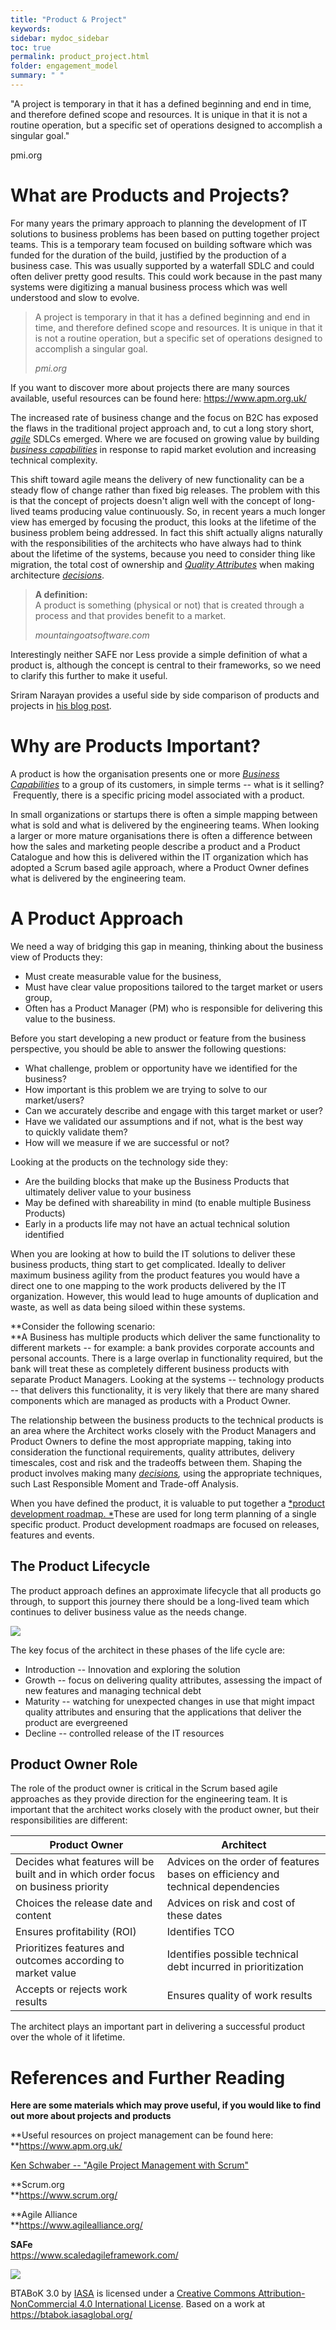 ```yaml
---
title: "Product & Project"
keywords: 
sidebar: mydoc_sidebar
toc: true
permalink: product_project.html
folder: engagement_model
summary: " "
---
```


"A project is temporary in that it has a defined beginning and end in time, and therefore defined scope and resources. It is unique in that it is not a routine operation, but a specific set of operations designed to accomplish a singular goal."

pmi.org

What are Products and Projects?
===============================

For many years the primary approach to planning the development of IT solutions to business problems has been based on putting together project teams. This is a temporary team focused on building software which was funded for the duration of the build, justified by the production of a business case. This was usually supported by a waterfall SDLC and could often deliver pretty good results. This could work because in the past many systems were digitizing a manual business process which was well understood and slow to evolve.

> A project is temporary in that it has a defined beginning and end in time, and therefore defined scope and resources. It is unique in that it is not a routine operation, but a specific set of operations designed to accomplish a singular goal.
>
> *pmi.org*

If you want to discover more about projects there are many sources available, useful resources can be found here: https://www.apm.org.uk/

The increased rate of business change and the focus on B2C has exposed the flaws in the traditional project approach and, to cut a long story short, [*agile*](https://btabok.iasaglobal.org/btabok_3/digital-outcome-model/agility/) SDLCs emerged. Where we are focused on growing value by building *[business capabilities](https://btabok.iasaglobal.org/btabok_3/digital-outcome-model/business-capabilities/)* in response to rapid market evolution and increasing technical complexity.

This shift toward agile means the delivery of new functionality can be a steady flow of change rather than fixed big releases. The problem with this is that the concept of projects doesn't align well with the concept of long-lived teams producing value continuously. So, in recent years a much longer view has emerged by focusing the product, this looks at the lifetime of the business problem being addressed. In fact this shift actually aligns naturally with the responsibilities of the architects who have always had to think about the lifetime of the systems, because you need to consider thing like migration, the total cost of ownership and *[Quality Attributes](https://btabok.iasaglobal.org/btabok_3/value-model/quality-attributes/)* when making architecture *[decisions](https://btabok.iasaglobal.org/btabok_3/operating-model/decisions/)*.

> **A definition:**\
> A product is something (physical or not) that is created through a process and that provides benefit to a market.  
>
> *mountaingoatsoftware.com*

Interestingly neither SAFE nor Less provide a simple definition of what a product is, although the concept is central to their frameworks, so we need to clarify this further to make it useful.

Sriram Narayan provides a useful side by side comparison of products and projects in [his blog post](https://martinfowler.com/articles/products-over-projects.html).

Why are Products Important?
===========================

A product is how the organisation presents one or more *[Business Capabilities](https://btabok.iasaglobal.org/btabok_3/digital-outcome-model/business-capabilities/)* to a group of its customers, in simple terms -- what is it selling?  Frequently, there is a specific pricing model associated with a product.

In small organizations or startups there is often a simple mapping between what is sold and what is delivered by the engineering teams. When looking a larger or more mature organisations there is often a difference between how the sales and marketing people describe a product and a Product Catalogue and how this is delivered within the IT organization which has adopted a Scrum based agile approach, where a Product Owner defines what is delivered by the engineering team.

A Product Approach
==================

We need a way of bridging this gap in meaning, thinking about the business view of Products they:

-   Must create measurable value for the business​,
-   Must have clear value propositions tailored to the target market or users group,
-   Often has a Product Manager (PM) who is responsible for delivering this value to the business​.

Before you start developing a new product or feature from the business perspective, you should be able to answer the following questions:​

-   What challenge, problem or opportunity have we identified for the business?​
-   How important is this problem we are trying to solve to our market/users?​
-   Can we accurately describe and engage with this target market or user?​
-   Have we validated our assumptions and if not, what is the best way to quickly validate them?​
-   How will we measure if we are successful or not?​

Looking at the products on the technology side they:

-   Are the building blocks that make up the Business Products that ultimately deliver value to your business
-   May be defined with shareability in mind (to enable multiple Business Products)
-   Early in a products life may not have an actual technical solution identified

When you are looking at how to build the IT solutions to deliver these business products, thing start to get complicated. Ideally to deliver maximum business agility from the product features you would have a direct one to one mapping to the work products delivered by the IT organization. However, this would lead to huge amounts of duplication and waste, as well as data being siloed within these systems.

**Consider the following scenario:\
**A Business has multiple products which deliver the same functionality to different markets -- for example: a bank provides corporate accounts and personal accounts. There is a large overlap in functionality required, but the bank will treat these as completely different business products with separate Product Managers. Looking at the systems -- technology products -- that delivers this functionality, it is very likely that there are many shared components which are managed as products with a Product Owner.

The relationship between the business products to the technical products is an area where the Architect works closely with the Product Managers and Product Owners to define the most appropriate mapping, taking into consideration the functional requirements, quality attributes, delivery timescales, cost and risk and the tradeoffs between them. Shaping the product involves making many *[decisions](https://btabok.iasaglobal.org/btabok_3/operating-model/decisions/),* using the appropriate techniques, such Last Responsible Moment and Trade-off Analysis.

When you have defined the product, it is valuable to put together a [*product development roadmap. *](https://btabok.iasaglobal.org/btabok_3/operating-model/roadmap/)These are used for long term planning of a single specific product. Product development roadmaps are focused on releases, features and events.

The Product Lifecycle
---------------------

The product approach defines an approximate lifecycle that all products go through, to support this journey there should be a long-lived team which continues to deliver business value as the needs change.  

![](https://itabok.iasaglobal.org/wp-content/uploads/2021/08/image002-767x427.png)

The key focus of the architect in these phases of the life cycle are:

-   Introduction -- Innovation and exploring the solution
-   Growth -- focus on delivering quality attributes, assessing the impact of new features and managing technical debt
-   Maturity -- watching for unexpected changes in use that might impact quality attributes and ensuring that the applications that deliver the product are evergreened
-   Decline -- controlled release of the IT resources

Product Owner Role
------------------

The role of the product owner is critical in the Scrum based agile approaches as they provide direction for the engineering team. It is important that the architect works closely with the product owner, but their responsibilities are different:

| **Product Owner** | **Architect** |
| --- | --- |
| Decides what features will be built and in which order focus on business priority | Advices on the order of features bases on efficiency and technical dependencies |
| Choices the release date and content | Advices on risk and cost of these dates |
| Ensures profitability (ROI) | Identifies TCO |
| Prioritizes features and outcomes according to market value | Identifies possible technical debt incurred in prioritization |
| Accepts or rejects work results | Ensures quality of work results |

The architect plays an important part in delivering a successful product over the whole of it lifetime.

References and Further Reading
==============================

**Here are some materials which may prove useful, if you would like to find out more about projects and products**

**Useful resources on project management can be found here:\
**<https://www.apm.org.uk/>

[Ken Schwaber -- "Agile Project Management with Scrum"](https://www.amazon.com/Agile-Project-Management-Developer-Practices/dp/073561993X/)

**Scrum.org\
**<https://www.scrum.org/>  

**Agile Alliance\
**<https://www.agilealliance.org/> 

**SAFe**\
<https://www.scaledagileframework.com/>  

![](https://btabok.iasaglobal.org/wp-content/uploads/2022/03/by-nc.png)

BTABoK 3.0 by [IASA](https://iasaglobal.org/) is licensed under a [Creative Commons Attribution-NonCommercial 4.0 International License](http://creativecommons.org/licenses/by-nc/4.0/). Based on a work at <https://btabok.iasaglobal.org/>